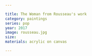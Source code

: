 ```yaml
---

title: The Woman from Rousseau's work
category: paintings
series: pop
year: 2017
image: rousseau.jpg
size: 
materials: acrylic on canvas

---
```

